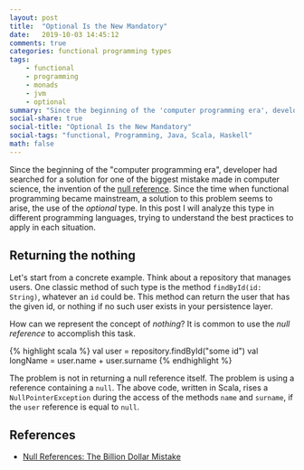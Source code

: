 ```yaml
---
layout: post
title:  "Optional Is the New Mandatory"
date:   2019-10-03 14:45:12
comments: true
categories: functional programming types
tags:
    - functional
    - programming
    - monads
    - jvm
    - optional
summary: "Since the beginning of the 'computer programming era', developer had searched for a solution for one of the biggest mistake made in computer science, the invention of the null reference. Since the time when functional programming became mainstream, a solution to this problem seems to arise, the use of the optional type."
social-share: true
social-title: "Optional Is the New Mandatory"
social-tags: "functional, Programming, Java, Scala, Haskell"
math: false
---
```


Since the beginning of the "computer programming era", developer had searched for a solution for one
of the biggest mistake made in computer science, the invention of the [null reference](https://www.infoq.com/presentations/Null-References-The-Billion-Dollar-Mistake-Tony-Hoare/). Since the time when functional programming became mainstream, a solution to this problem seems to arise, the use of the _optional_ type. In this post I will analyze this type in different programming languages, trying to understand the best practices to apply in each situation.

## Returning the nothing
Let's start from a concrete example. Think about a repository that manages users. One classic method of such type is the method `findById(id: String)`, whatever an `id` could be. This method can return the user that has the given id, or nothing if no such user exists in your persistence layer.

How can we represent the concept of _nothing_? It is common to use the _null reference_ to accomplish this task.

{% highlight scala %}
val user = repository.findById("some id")
val longName = user.name + user.surname
{% endhighlight %}

The problem is not in returning a null reference itself. The problem is using a reference containing a `null`. The above code, written in Scala, rises a `NullPointerException` during the access of the methods `name` and `surname`, if the `user` reference is equal to `null`.


## References
- [Null References: The Billion Dollar Mistake](https://www.infoq.com/presentations/Null-References-The-Billion-Dollar-Mistake-Tony-Hoare/)